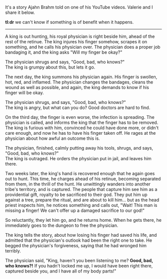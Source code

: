 ﻿It's a story Ajahn Brahm told on one of his YouTube videos. Valerie and I share it below.

**tl:dr** we can't know if something is of benefit when it happens.
******

A king is out hunting, his royal physician is right beside him, ahead of the rest of the retinue. The king injures his finger somehow, scrapes it on something, and he calls his physician over. The physician does a proper job bandaging it, and the king asks "Will my finger be okay?"  
  
The physician shrugs and says, "Good, bad, who knows?"  
The king is grumpy about this, but lets it go.  
  
The next day, the king summons his physician again. His finger is swollen, hot, red, and inflamed. The physician changes the bandages, cleans the wound as well as possible, and again, the king demands to know if his finger will be okay.  
  
The physician shrugs, and says, "Good, bad, who knows?"  
The king is angry, but what can you do? Good doctors are hard to find.  
  
On the third day, the finger is even worse, the infection is spreading. The physician is called, and informs the king that the finger has to be removed. The king is furious with him, convinced he could have done more, or didn't care enough, and now he has to have his finger taken off. He rages at the physician about how awful an outcome this is.  
  
The physician, finished, calmly putting away his tools, shrugs, and says, "Good, bad, who knows?"  
The king is outraged. He orders the physician put in jail, and leaves him there.  
  
Two weeks later, the king's hand is recovered enough that he again goes out to hunt. This time, he charges ahead of his retinue, becoming separated from them, in the thrill of the hunt. He unwittingly wanders into another tribe's territory, and is captured. The people that capture him see him as a providential gift, royalty to be sacrificed to their god. They put him up against a tree, prepare the ritual, and are about to kill him... but as the head priest inspects him, he notices something and calls out, "Wait! This man is missing a finger! We can't offer up a damaged sacrifice to our god!"  
  
So reluctantly, they let him go, and he returns home. When he gets there, he immediately goes to the dungeon to free the physician.  
  
The king tells the story, about how losing his finger had saved his life, and admitted that the physician's outlook had been the right one to take. He begged the physician's forgiveness, saying that he had wronged him terribly.  
  
The physician said, "King, haven't you been listening to me? **Good, bad, who knows?!** If you hadn't locked me up, I would have been right there, captured beside you, and I have all of my body parts!"

